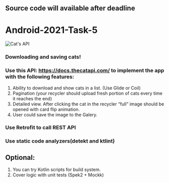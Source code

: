 ## Source code will available after deadline

# Android-2021-Task-5

![Cat's API](https://cdn2.thecatapi.com/logos/thecatapi_256xW.png)

### Downloading and saving cats!

### Use this API: https://docs.thecatapi.com/ to implement the app with the following features:
1. Ability to download and show cats in a list. (Use Glide or Coil)
2. Pagination (your recycler should upload fresh portion of cats every time it reaches the end)
3. Detailed view. After clicking the cat in the recycler “full” image should be opened with card flip animation.
4. User could save the image to the Galery.

### Use Retrofit to call REST API
### Use static code analyzers(detekt and ktlint)

## Optional:
1. You can try Kotlin scripts for build system.
2. Cover logic with unit tests (Spek2 + Mockk)
